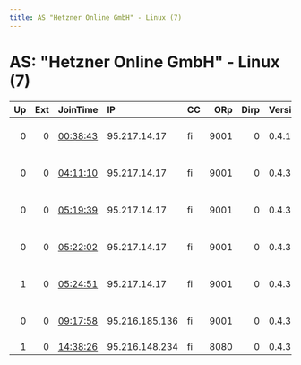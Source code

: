 ```yaml
---
title: AS "Hetzner Online GmbH" - Linux (7)
---
```


# AS: "Hetzner Online GmbH" - Linux (7)

|   Up |   Ext | JoinTime                                                                                            | IP             | CC   |   ORp |   Dirp | Version   | Contact                   | Nickname     |   eFamMembers |
|-----:|------:|:----------------------------------------------------------------------------------------------------|:---------------|:-----|------:|-------:|:----------|:--------------------------|:-------------|--------------:|
|    0 |     0 | [00:38:43](https://metrics.torproject.org/rs.html#details/7A9D848E256241915A90753385BED9DE0B4C5EC4) | 95.217.14.17   | fi   |  9001 |      0 | 0.4.1.9   | $ CONTACT GPG FINGERPRINT | freedomnet51 |             1 |
|    0 |     0 | [04:11:10](https://metrics.torproject.org/rs.html#details/13B20F312802B7ED99314860ED04BF97582146E4) | 95.217.14.17   | fi   |  9001 |      0 | 0.4.3.5   | $ CONTACT GPG FINGERPRINT | freedomnet51 |             1 |
|    0 |     0 | [05:19:39](https://metrics.torproject.org/rs.html#details/6CB7F34D5EBE3BC754F1B90BDE1C9F9BE58F4E5B) | 95.217.14.17   | fi   |  9001 |      0 | 0.4.3.5   | $ CONTACT GPG FINGERPRINT | freedomnet51 |             1 |
|    0 |     0 | [05:22:02](https://metrics.torproject.org/rs.html#details/4BD817AD0A364F6885261AD79AEA05BCF5F6BCDC) | 95.217.14.17   | fi   |  9001 |      0 | 0.4.3.5   | $ CONTACT GPG FINGERPRINT | freedomnet51 |             1 |
|    1 |     0 | [05:24:51](https://metrics.torproject.org/rs.html#details/879370F54AA1162ED85783996CAA963E642B3056) | 95.217.14.17   | fi   |  9001 |      0 | 0.4.3.5   | $ CONTACT GPG FINGERPRINT | freedomnet51 |             1 |
|    0 |     0 | [09:17:58](https://metrics.torproject.org/rs.html#details/0F8FB602C72AA30307E6CA3FF684EA7D9E96A416) | 95.216.185.136 | fi   |  9001 |      0 | 0.4.3.6   | tor-operator@your-emailad | myNiceRelay  |             1 |
|    1 |     0 | [14:38:26](https://metrics.torproject.org/rs.html#details/08A2C608A7161011EB028FB33874149955920584) | 95.216.148.234 | fi   |  8080 |      0 | 0.4.3.6   | anders.io                 | fi6andersio  |             6 |
